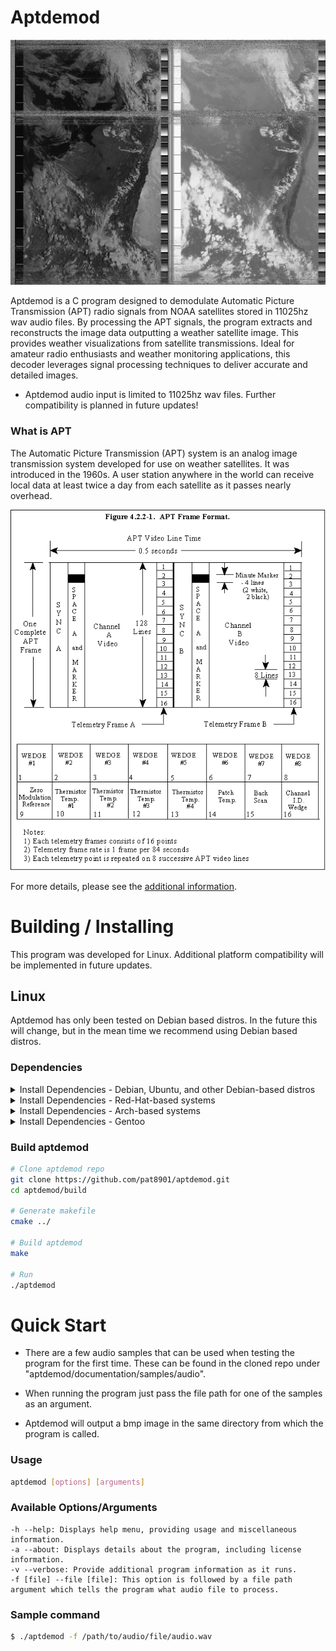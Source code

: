 # Aptdemod

![Img](argentina.png)

Aptdemod is a C program designed to demodulate Automatic Picture Transmission (APT) radio signals from NOAA satellites stored in 11025hz wav audio files. By processing the APT signals, the program extracts and reconstructs the image data outputting a weather satellite image. This provides weather visualizations from satellite transmissions. Ideal for amateur radio enthusiasts and weather monitoring applications, this decoder leverages signal processing techniques to deliver accurate and detailed images.

* Aptdemod audio input is limited to 11025hz wav files. Further compatibility is planned in future updates!

### What is APT
The Automatic Picture Transmission (APT) system is an analog image transmission system developed for use on weather satellites. It was introduced in the 1960s. A user station anywhere in the world can receive local data at least twice a day from each satellite as it passes nearly overhead.

![Img](NOAA_APT_Frame_Format.gif)

For more details, please see the [additional information](https://en.wikipedia.org/wiki/Automatic_picture_transmission).

# Building / Installing
This program was developed for Linux. Additional platform compatibility will be implemented in future updates.

## Linux
Aptdemod has only been tested on Debian based distros.
In the future this will change, but in the mean time we recommend using Debian based distros. 

### Dependencies

<details>

<summary>Install Dependencies - Debian, Ubuntu, and other Debian-based distros</summary>

```bash
sudo apt install git cmake build-essential libfftw3-dev libsndfile1-dev
```

</details>
<details>

<summary>Install Dependencies - Red-Hat-based systems</summary>

```bash
# TBA
```

</details>
<details>

<summary>Install Dependencies - Arch-based systems</summary>

```bash
# TBA
```

</details>
<details>

<summary>Install Dependencies - Gentoo</summary>

```bash
# TBA
```

</details>

### Build aptdemod
```bash
# Clone aptdemod repo
git clone https://github.com/pat8901/aptdemod.git
cd aptdemod/build

# Generate makefile
cmake ../

# Build aptdemod
make

# Run
./aptdemod
```

# Quick Start
* There are a few audio samples that can be used when testing the program for the first time. These can be found in the cloned repo under "aptdemod/documentation/samples/audio". 
* When running the program just pass the file path for one of the samples as an argument.

* Aptdemod will output a bmp image in the same directory from which the program is called.

### Usage
```bash
aptdemod [options] [arguments]
```

### Available Options/Arguments
```
-h --help: Displays help menu, providing usage and miscellaneous information.
-a --about: Displays details about the program, including license information.
-v --verbose: Provide additional program information as it runs.
-f [file] --file [file]: This option is followed by a file path argument which tells the program what audio file to process.
```

### Sample command
```bash
$ ./aptdemod -f /path/to/audio/file/audio.wav
```